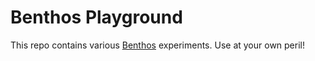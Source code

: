 # Benthos Playground

This repo contains various [Benthos](https://benthos.dev) experiments. Use at your own peril!
